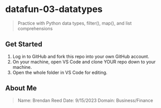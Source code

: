 # datafun-03-datatypes

> Practice with Python data types, filter(), map(), and list comprehensions


## Get Started

1. Log in to GitHub and fork this repo into your own GitHub account.
1. On your machine, open VS Code and clone YOUR repo down to your machine.
1. Open the whole folder in VS Code for editing. 

## About Me
> Name: Brendan Reed
> Date: 9/15/2023
> Domain: Business/Finance

